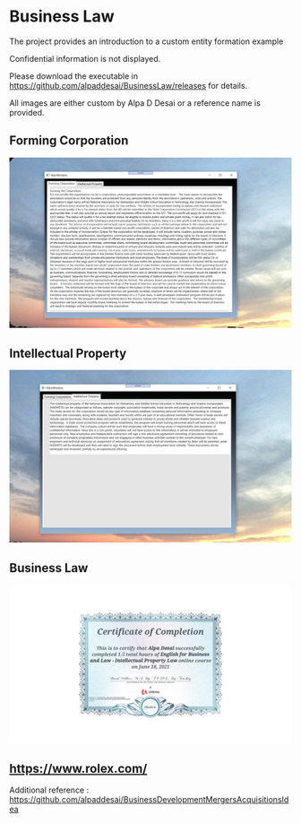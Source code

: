 # Business Law

The project provides an introduction to a custom entity formation example

Confidential information is not displayed.

Please download the executable in https://github.com/alpaddesai/BusinessLaw/releases for details.

All images are either custom by Alpa D Desai or a reference name is provided.

## Forming Corporation
![image](FormingCorporation.png)

## Intellectual Property
![image](IntellectualProperty.png)

## Business Law
![image](BusinessLaw.jpg)

## https://www.rolex.com/

Additional reference : https://github.com/alpaddesai/BusinessDevelopmentMergersAcquisitionsIdea
